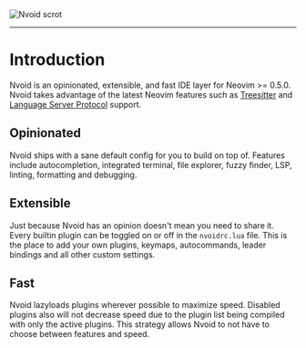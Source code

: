 <img :src="$withBase('/assets/Nvoid.png')" alt="Nvoid scrot">


---

# Introduction

Nvoid is an opinionated, extensible, and fast IDE layer for Neovim >= 0.5.0. Nvoid takes advantage of the latest Neovim features such as [Treesitter](https://tree-sitter.github.io/tree-sitter/) and [Language Server Protocol](https://en.wikipedia.org/wiki/Language_Server_Protocol) support.

## Opinionated

Nvoid ships with a sane default config for you to build on top of. Features include autocompletion, integrated terminal, file explorer, fuzzy finder, LSP, linting, formatting and debugging.

## Extensible

Just because Nvoid has an opinion doesn't mean you need to share it. Every builtin plugin can be toggled on or off in the `nvoidrc.lua` file. This is the place to add your own plugins, keymaps, autocommands, leader bindings and all other custom settings.

## Fast

Nvoid lazyloads plugins wherever possible to maximize speed. Disabled plugins also will not decrease speed due to the plugin list being compiled with only the active plugins. This strategy allows Nvoid to not have to choose between features and speed.
